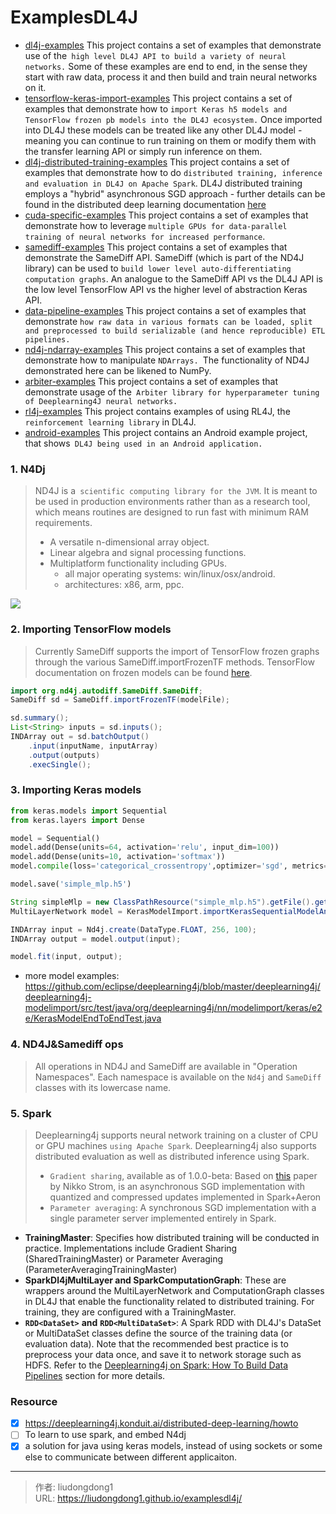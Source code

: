 # ExamplesDL4J


- [dl4j-examples](https://github.com/eclipse/deeplearning4j-examples/blob/master/dl4j-examples/README.md) This project contains a set of examples that demonstrate use of the` high level DL4J API to build a variety of neural networks.` Some of these examples are end to end, in the sense they start with raw data, process it and then build and train neural networks on it.
- [tensorflow-keras-import-examples](https://github.com/eclipse/deeplearning4j-examples/blob/master/tensorflow-keras-import-examples/README.md) This project contains a set of examples that demonstrate how to `import Keras h5 models and TensorFlow frozen pb models into the DL4J ecosystem.` Once imported into DL4J these models can be treated like any other DL4J model - meaning you can continue to run training on them or modify them with the transfer learning API or simply run inference on them.
- [dl4j-distributed-training-examples](https://github.com/eclipse/deeplearning4j-examples/blob/master/dl4j-distributed-training-examples/README.md) This project contains a set of examples that demonstrate how to do `distributed training, inference and evaluation in DL4J on Apache Spark`. DL4J distributed training employs a "hybrid" asynchronous SGD approach - further details can be found in the distributed deep learning documentation [here](https://deeplearning4j.konduit.ai/distributed-deep-learning/intro)
- [cuda-specific-examples](https://github.com/eclipse/deeplearning4j-examples/blob/master/cuda-specific-examples/README.md) This project contains a set of examples that demonstrate how to leverage `multiple GPUs for data-parallel training of neural networks for increased performance`.
- [samediff-examples](https://github.com/eclipse/deeplearning4j-examples/blob/master/samediff-examples/README.md) This project contains a set of examples that demonstrate the SameDiff API. SameDiff (which is part of the ND4J library) can be used to `build lower level auto-differentiating computation graphs`. An analogue to the SameDiff API vs the DL4J API is the low level TensorFlow API vs the higher level of abstraction Keras API.
- [data-pipeline-examples](https://github.com/eclipse/deeplearning4j-examples/blob/master/data-pipeline-examples/README.md) This project contains a set of examples that demonstrate `how raw data in various formats can be loaded, split and preprocessed to build serializable (and hence reproducible) ETL pipelines.`
- [nd4j-ndarray-examples](https://github.com/eclipse/deeplearning4j-examples/blob/master/nd4j-ndarray-examples/README.md) This project contains a set of examples that demonstrate how to manipulate `NDArrays. `The functionality of ND4J demonstrated here can be likened to NumPy.
- [arbiter-examples](https://github.com/eclipse/deeplearning4j-examples/blob/master/arbiter-examples/README.md) This project contains a set of examples that demonstrate usage of the` Arbiter library for hyperparameter tuning of Deeplearning4J neural networks.`
- [rl4j-examples](https://github.com/eclipse/deeplearning4j-examples/blob/master/rl4j-examples/README.md) This project contains examples of using RL4J, the` reinforcement learning library` in DL4J.
- [android-examples](https://github.com/eclipse/deeplearning4j-examples/blob/master/android-examples/README.md) This project contains an Android example project, that shows` DL4J being used in an Android application.`

### 1. N4Dj

> ND4J is a` scientific computing library for the JVM`. It is meant to be used in production environments rather than as a research tool, which means routines are designed to run fast with minimum RAM requirements.
>
> - A versatile n-dimensional array object.
> - Linear algebra and signal processing functions.
> - Multiplatform functionality including GPUs.
>   - all major operating systems: win/linux/osx/android.
>   - architectures: x86, arm, ppc.

![](https://gitee.com/github-25970295/blogimgv2022/raw/master/image-20210720191735969.png)

### 2. Importing TensorFlow models

> Currently SameDiff supports the import of TensorFlow frozen graphs through the various SameDiff.importFrozenTF methods. TensorFlow documentation on frozen models can be found [here](https://www.tensorflow.org/guide/saved_model#the_savedmodel_format_on_disk).

```java
import org.nd4j.autodiff.SameDiff.SameDiff;
SameDiff sd = SameDiff.importFrozenTF(modelFile);

sd.summary();
List<String> inputs = sd.inputs();
INDArray out = sd.batchOutput()
    .input(inputName, inputArray)
    .output(outputs)
    .execSingle();
```

### 3. Importing Keras models

```python
from keras.models import Sequential
from keras.layers import Dense

model = Sequential()
model.add(Dense(units=64, activation='relu', input_dim=100))
model.add(Dense(units=10, activation='softmax'))
model.compile(loss='categorical_crossentropy',optimizer='sgd', metrics=['accuracy'])

model.save('simple_mlp.h5')
```

```java
String simpleMlp = new ClassPathResource("simple_mlp.h5").getFile().getPath();
MultiLayerNetwork model = KerasModelImport.importKerasSequentialModelAndWeights(simpleMlp);

INDArray input = Nd4j.create(DataType.FLOAT, 256, 100);
INDArray output = model.output(input);

model.fit(input, output);
```

- more model examples: https://github.com/eclipse/deeplearning4j/blob/master/deeplearning4j/deeplearning4j-modelimport/src/test/java/org/deeplearning4j/nn/modelimport/keras/e2e/KerasModelEndToEndTest.java

### 4. ND4J&Samediff ops

> All operations in ND4J and SameDiff are available in "Operation Namespaces". Each namespace is available on the `Nd4j` and `SameDiff` classes with its lowercase name. 

### 5. Spark

> Deeplearning4j supports neural network training on a cluster of CPU or GPU machines `using Apache Spark`. Deeplearning4j also supports distributed evaluation as well as distributed inference using Spark.
>
> - `Gradient sharing`, available as of 1.0.0-beta: Based on [this](http://nikkostrom.com/publications/interspeech2015/strom_interspeech2015.pdf) paper by Nikko Strom, is an asynchronous SGD implementation with quantized and compressed updates implemented in Spark+Aeron
> - `Parameter averaging`: A synchronous SGD implementation with a single parameter server implemented entirely in Spark.

- **TrainingMaster**: Specifies how distributed training will be conducted in practice. Implementations include Gradient Sharing (SharedTrainingMaster) or Parameter Averaging (ParameterAveragingTrainingMaster)
- **SparkDl4jMultiLayer and SparkComputationGraph**: These are wrappers around the MultiLayerNetwork and ComputationGraph classes in DL4J that enable the functionality related to distributed training. For training, they are configured with a TrainingMaster.
- **`RDD<DataSet>`** **and** **`RDD<MultiDataSet>`**: A Spark RDD with DL4J's DataSet or MultiDataSet classes define the source of the training data (or evaluation data). Note that the recommended best practice is to preprocess your data once, and save it to network storage such as HDFS. Refer to the [Deeplearning4j on Spark: How To Build Data Pipelines]() section for more details.

### Resource

- [x] https://deeplearning4j.konduit.ai/distributed-deep-learning/howto
- [ ] To learn to use spark, and embed N4dj
- [x] a solution for java using keras models, instead of using sockets or some else to communicate between different applicaiton.

---

> 作者: liudongdong1  
> URL: https://liudongdong1.github.io/examplesdl4j/  

